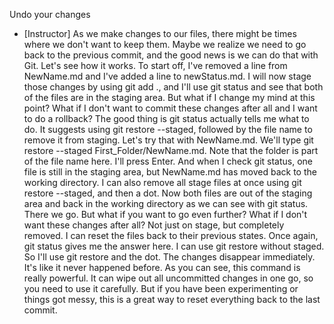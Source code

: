 Undo your changes
- [Instructor] As we make changes to our files, there might be times where we don't want to keep them. Maybe we realize we need to go back to the previous commit, and the good news is we can do that with Git. Let's see how it works. To start off, I've removed a line from NewName.md and I've added a line to newStatus.md. I will now stage those changes by using git add ., and I'll use git status and see that both of the files are in the staging area. But what if I change my mind at this point? What if I don't want to commit these changes after all and I want to do a rollback? The good thing is git status actually tells me what to do. It suggests using git restore --staged, followed by the file name to remove it from staging. Let's try that with NewName.md. We'll type git restore --staged First_Folder/NewName.md. Note that the folder is part of the file name here. I'll press Enter. And when I check git status, one file is still in the staging area, but NewName.md has moved back to the working directory. I can also remove all stage files at once using git restore --staged, and then a dot. Now both files are out of the staging area and back in the working directory as we can see with git status. There we go. But what if you want to go even further? What if I don't want these changes after all? Not just on stage, but completely removed. I can reset the files back to their previous states. Once again, git status gives me the answer here. I can use git restore without staged. So I'll use git restore and the dot. The changes disappear immediately. It's like it never happened before. As you can see, this command is really powerful. It can wipe out all uncommitted changes in one go, so you need to use it carefully. But if you have been experimenting or things got messy, this is a great way to reset everything back to the last commit.
